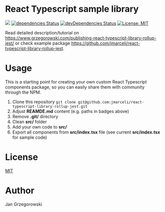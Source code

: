 # React Typescript sample library

![](https://github.com/jmarceli/react-typescript-library-rollup-jest/workflows/Test%20application%20with%20Github%20Actions/badge.svg) [![dependencies Status](https://david-dm.org/jmarceli/react-typescript-library-rollup-jest/status.svg)](https://david-dm.org/jmarceli/react-typescript-library-rollup-jest) [![devDependencies Status](https://david-dm.org/jmarceli/react-typescript-library-rollup-jest/dev-status.svg)](https://david-dm.org/jmarceli/react-typescript-library-rollup-jest?type=dev) [![License: MIT](https://img.shields.io/badge/License-MIT-blue.svg)](https://opensource.org/licenses/MIT)

Read detailed description/tutorial on https://www.grzegorowski.com/publishing-react-typescript-library-rollup-jest/ or check example package https://github.com/jmarceli/react-typescript-library-rollup-jest.

# Usage

This is a starting point for creating your own custom React Typescript components package, so you can easily share them with community through the NPM.

1. Clone this repository `git clone git@github.com:jmarceli/react-typescript-library-rollup-jest.git`
2. Adjust **REAMDE.md** content (e.g. paths in badges above)
3. Remove **.git/** directory
4. Clean **src/** folder
5. Add your own code to **src/**
6. Export all components from **src/index.tsx** file (see current **src/index.tsx** for sample code)

# License

[MIT](./LICENSE)

# Author

Jan Grzegorowski
